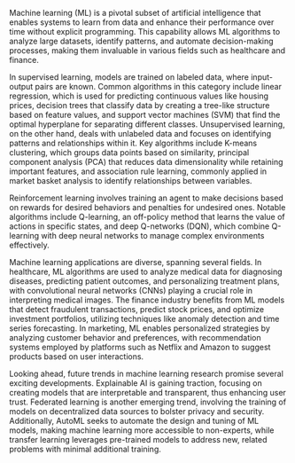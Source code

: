 Machine learning (ML) is a pivotal subset of artificial intelligence that enables systems to learn from data and enhance their performance over time without explicit programming. This capability allows ML algorithms to analyze large datasets, identify patterns, and automate decision-making processes, making them invaluable in various fields such as healthcare and finance.

In supervised learning, models are trained on labeled data, where input-output pairs are known. Common algorithms in this category include linear regression, which is used for predicting continuous values like housing prices, decision trees that classify data by creating a tree-like structure based on feature values, and support vector machines (SVM) that find the optimal hyperplane for separating different classes.
Unsupervised learning, on the other hand, deals with unlabeled data and focuses on identifying patterns and relationships within it. Key algorithms include K-means clustering, which groups data points based on similarity, principal component analysis (PCA) that reduces data dimensionality while retaining important features, and association rule learning, commonly applied in market basket analysis to identify relationships between variables.

Reinforcement learning involves training an agent to make decisions based on rewards for desired behaviors and penalties for undesired ones. Notable algorithms include Q-learning, an off-policy method that learns the value of actions in specific states, and deep Q-networks (DQN), which combine Q-learning with deep neural networks to manage complex environments effectively.

Machine learning applications are diverse, spanning several fields. In healthcare, ML algorithms are used to analyze medical data for diagnosing diseases, predicting patient outcomes, and personalizing treatment plans, with convolutional neural networks (CNNs) playing a crucial role in interpreting medical images. The finance industry benefits from ML models that detect fraudulent transactions, predict stock prices, and optimize investment portfolios, utilizing techniques like anomaly detection and time series forecasting. In marketing, ML enables personalized strategies by analyzing customer behavior and preferences, with recommendation systems employed by platforms such as Netflix and Amazon to suggest products based on user interactions.

Looking ahead, future trends in machine learning research promise several exciting developments. Explainable AI is gaining traction, focusing on creating models that are interpretable and transparent, thus enhancing user trust. Federated learning is another emerging trend, involving the training of models on decentralized data sources to bolster privacy and security. Additionally, AutoML seeks to automate the design and tuning of ML models, making machine learning more accessible to non-experts, while transfer learning leverages pre-trained models to address new, related problems with minimal additional training.
